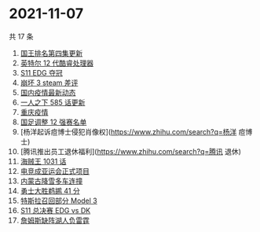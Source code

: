 # 2021-11-07

共 17 条

<!-- BEGIN -->
<!-- 最后更新时间 Sun Nov 07 2021 03:10:28 GMT+0800 (China Standard Time) -->

1. [国王排名第四集更新](https://www.zhihu.com/search?q=国王排名)
1. [英特尔 12 代酷睿处理器](https://www.zhihu.com/search?q=12代酷睿)
1. [S11 EDG 夺冠](https://www.zhihu.com/search?q=EDG)
1. [崩坏 3 steam 差评](https://www.zhihu.com/search?q=崩坏3)
1. [国内疫情最新动态](https://www.zhihu.com/search?q=疫情)
1. [一人之下 585 话更新](https://www.zhihu.com/search?q=一人之下)
1. [重庆疫情](https://www.zhihu.com/search?q=重庆疫情)
1. [国足调整 12 强赛名单](https://www.zhihu.com/search?q=国足)
1. [杨洋起诉痘博士侵犯肖像权](https://www.zhihu.com/search?q=杨洋 痘博士)
1. [腾讯推出员工退休福利](https://www.zhihu.com/search?q=腾讯 退休)
1. [海贼王 1031 话](https://www.zhihu.com/search?q=海贼王)
1. [电竞成亚运会正式项目](https://www.zhihu.com/search?q=亚运会电竞)
1. [内蒙古降雪多车连撞](https://www.zhihu.com/search?q=内蒙古降雪)
1. [勇士大胜鹈鹕 41 分](https://www.zhihu.com/search?q=勇士)
1. [特斯拉召回部分 Model 3](https://www.zhihu.com/search?q=特斯拉)
1. [S11 总决赛 EDG vs DK](https://www.zhihu.com/search?q=EDG)
1. [詹姆斯缺阵湖人负雷霆](https://www.zhihu.com/search?q=湖人)

<!-- END -->
